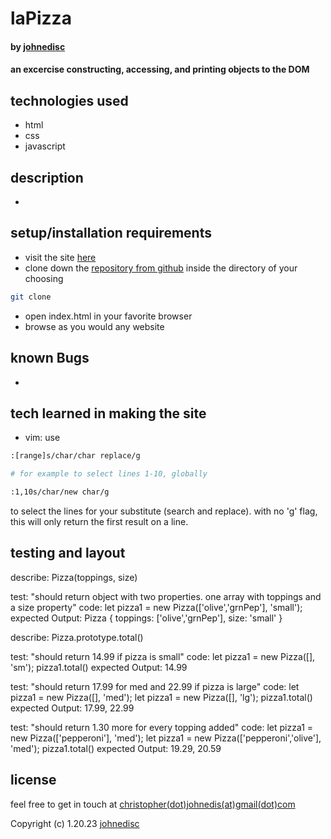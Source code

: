 # laPizza

#### by [johnedisc](https://johnedisc.github.io/portfolio/)

#### an excercise constructing, accessing, and printing objects to the DOM

## technologies used

* html
* css
* javascript

## description

*

## setup/installation requirements

* visit the site [here]()
* clone down the [repository from github]() inside the directory of your choosing
```bash
git clone 
```
* open index.html in your favorite browser
* browse as you would any website

## known Bugs

*

## tech learned in making the site

* vim: use 
```bash
:[range]s/char/char replace/g

# for example to select lines 1-10, globally

:1,10s/char/new char/g
``` 
to select the lines for your substitute (search and replace). with no 'g' flag, this will only return the first result on a line.

## testing and layout

describe: Pizza(toppings, size)

test: "should return object with two properties. one array with toppings and a size property"
code:
let pizza1 = new Pizza(['olive','grnPep'], 'small');
expected Output: Pizza { toppings: ['olive','grnPep'], size: 'small' }

describe: Pizza.prototype.total()

test: "should return 14.99 if pizza is small"
code:
let pizza1 = new Pizza([], 'sm');
pizza1.total()
expected Output: 14.99

test: "should return 17.99 for med and 22.99 if pizza is large"
code:
let pizza1 = new Pizza([], 'med');
let pizza1 = new Pizza([], 'lg');
pizza1.total()
expected Output: 17.99, 22.99

test: "should return 1.30 more for every topping added"
code:
let pizza1 = new Pizza(['pepperoni'], 'med');
let pizza1 = new Pizza(['pepperoni','olive'], 'med');
pizza1.total()
expected Output: 19.29, 20.59

## license

feel free to get in touch at [christopher(dot)johnedis(at)gmail(dot)com](christopher.johnedis@gmail.com)

Copyright (c) 1.20.23 [johnedisc](https://johnedisc.github.io/portfolio/)
